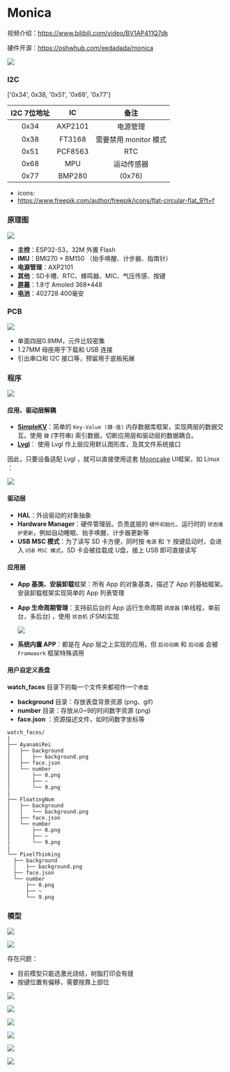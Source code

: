 # Monica

视频介绍：https://www.bilibili.com/video/BV1AP411Q7dk

硬件开源：https://oshwhub.com/eedadada/monica

![](https://github.com/Forairaaaaa/monica/blob/main/Pics/cover.JPG?raw=true)

### I2C
['0x34', 0x38, '0x51', '0x68', '0x77']

|   I2C 7位地址  | IC  | 备注 |
| :----: | :----: | :----: |
| 0x34 | AXP2101 | 电源管理 |
| 0x38 | FT3168 | 需要禁用 monitor 模式 |
| 0x51 | PCF8563 | RTC |
| 0x68 | MPU | 运动传感器 |
| 0x77 | BMP280 | (0x76) |

* icons:
* https://www.freepik.com/author/freepik/icons/flat-circular-flat_9?t=f

### 原理图

![](https://github.com/Forairaaaaa/monica/blob/main/Pics/hardware1.png?raw=true)

- **主控**：ESP32-S3，32M 外置 Flash
- **IMU**：BMI270 + BM150 （抬手唤醒、计步器、指南针）
- **电源管理**：AXP2101
- **其他**：SD卡槽、RTC、蜂鸣器、MIC、气压传感、按键
- [**屏幕**](https://item.taobao.com/item.htm?spm=a1z09.2.0.0.a41c2e8dNZ5GOq&id=688638221390)：1.8寸 Amoled 368*448 
- **[电池](https://detail.tmall.com/item.htm?_u=42bdtj0f19f8&id=632947661144)**：402728 400毫安

### PCB

![](https://github.com/Forairaaaaa/monica/blob/main/Pics/hardware2.png?raw=true)

- 单面四层0.8MM，元件比较密集
- 1.27MM 母座用于下载和 USB 连接
- 引出串口和 I2C 接口等，预留用于底板拓展

### 程序

![](https://github.com/Forairaaaaa/monica/blob/main/Pics/firmware.png?raw=true)

#### 应用、驱动层解耦

- [**SimpleKV**](https://github.com/Forairaaaaa/simplekv.git)：简单的 `Key-Value (键-值)` 内存数据库框架，实现两层的数据交互。使用 `键` (字符串) 索引数据，切断应用层和驱动层的数据耦合。 
- [**Lvgl**](https://github.com/lvgl/lvgl.git)： 使用 Lvgl 作上层应用默认图形库，及其文件系统接口

因此，只要设备适配 Lvgl ，就可以直接使用这套 [Mooncake](https://github.com/Forairaaaaa/mooncake.git) UI框架，如 Linux ：

![](https://github.com/Forairaaaaa/monica/blob/main/Pics/firmware2.png?raw=true)

#### 驱动层

- **HAL**：外设驱动的对象抽象
- **Hardware Manager**：硬件管理层。负责底层的 `硬件初始化`、运行时的 `状态维护更新`，例如自动睡眠、抬手唤醒、计步器更新等
- **USB MSC 模式**：为了读写 SD 卡方便，同时按 `电源` 和 `下` 按键启动时，会进入 `USB MSC 模式`，SD 卡会被挂载成 U盘，接上 USB 即可直接读写

#### 应用层

- **App 基类、安装卸载**框架：所有 App 的对象基类，描述了 App 的基础框架。安装卸载框架实现简单的 App 列表管理

- **App 生命周期管理**：支持前后台的 App 运行生命周期 `调度器` (单线程，单前台，多后台) ，使用 `状态机` (FSM)实现

  ![](https://github.com/Forairaaaaa/monica/blob/main/Pics/firmware3.png?raw=true)

- **系统内置 APP**：都是在 App 层之上实现的应用，但 `启动动画` 和 `启动器` 会被 `Framwaork` 框架特殊调用

#### 用户自定义表盘

**watch_faces** 目录下的每一个文件夹都视作一个`表盘`

- **background** 目录：存放表盘背景资源 (png、gif)
- **number** 目录：存放从0~9的时间数字资源  (png)
- **face.json** ：资源描述文件，如时间数字坐标等

```shell
watch_faces/
|
├── AyanamiRei
│   ├── background
│   │   ├── background.png
│   ├── face.json
│   └── number
│       ├── 0.png
│       ├── ~
│       └── 9.png
|
├── FloatingNum
│   ├── background
│   │   └── background.png
│   ├── face.json
│   └── number
│       ├── 0.png
│       ├── ~
│       └── 9.png
|
└── PixelThinking
  ├── background
  │   ├── background.png
  ├── face.json
  └── number
      ├── 0.png
      ├── ~
      └── 9.png
```

### 模型

![](https://github.com/Forairaaaaa/monica/blob/main/Pics/model.png?raw=true)

![](https://github.com/Forairaaaaa/monica/blob/main/Pics/model2.png?raw=true)

存在问题：

- 目前模型只能选激光烧结，树脂打印会有缝
- 按键位置有偏移，需要按靠上部位



![](https://github.com/Forairaaaaa/monica/blob/main/Pics/monica2.mp4_20230604_001454.009.png?raw=true)

![](https://github.com/Forairaaaaa/monica/blob/main/Pics/monica2.mp4_20230604_001528.106.png?raw=true)

![](https://github.com/Forairaaaaa/monica/blob/main/Pics/monica2.mp4_20230604_001548.448.png?raw=true)

![](https://github.com/Forairaaaaa/monica/blob/main/Pics/monica2.mp4_20230604_001608.565.png?raw=true)

![](https://github.com/Forairaaaaa/monica/blob/main/Pics/monica2.mp4_20230604_001620.656.png?raw=true)

![](https://github.com/Forairaaaaa/monica/blob/main/Pics/monica2.mp4_20230604_001711.494.png?raw=true)
